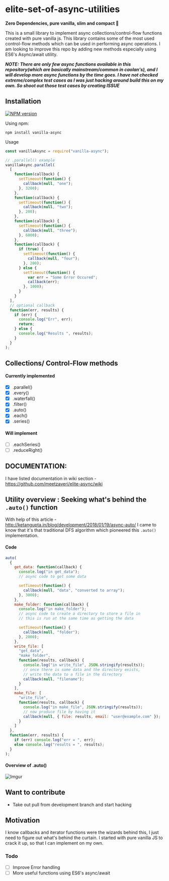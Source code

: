 # elite-set-of-async-utilities


**Zero Dependencies, pure vanilla, slim and compact :wrench:**

This is a small library to implement async collections/control-flow functions created with pure vanilla js. This library contains some of the most used control-flow methods which can be used in performing async operations. I am looking to improve this repo by adding new methods especially using ES6's Async/await utility.

**_NOTE: There are only few async functions available in this repository(which are basically mainstream/common in caolan's), and I will develop more async functions by the time goes. I have not checked extreme/complex test cases as I was just hacking around build this on my own. So shoot out those test cases by creating ISSUE_**

## Installation

[![NPM version](https://img.shields.io/badge/npm-1.0.8-brightgreen.svg)](https://www.npmjs.com/package/vanilla-async)

Using npm:

```
npm install vanilla-async
```

Usage

```js
const vanillaAsync = require("vanilla-async");

// .parallel() example
vanillaAsync.parallel(
  [
    function(callback) {
      setTimeout(function() {
        callback(null, "one");
      }, 3200);
    },
    function(callback) {
      setTimeout(function() {
        callback(null, "two");
      }, 200);
    },
    function(callback) {
      setTimeout(function() {
        callback(null, "three");
      }, 6000);
    },
    function(callback) {
      if (true) {
        setTimeout(function() {
          callback(null, "four");
        }, 200);
      } else {
        setTimeout(function() {
          var err = "Some Error Occured";
          callback(err);
        }, 1000);
      }
    }
  ],
  // optional callback
  function(err, results) {
    if (err) {
      console.log("Err", err);
      return;
    } else {
      console.log("Results ", results);
    }
  }
);
```

## Collections/ Control-Flow methods

#### Currently implemented

- [x] .parallel()
- [x] .every()
- [x] .waterfall()
- [x] .filter()
- [x] .auto()
- [x] .each()
- [x] .series()

#### Will implement

- [ ] .eachSeries()
- [ ] .reduceRight()

## DOCUMENTATION:
I have listed documentation in wiki section - https://github.com/meetzaveri/elite-async/wiki

## Utility overview : Seeking what's behind the `.auto()` function

With help of this article - http://ketangupta.in/blog/development/2018/01/19/async-auto/ I came to know that it's that traditional DFS algorithm which pioneered this `.auto()` implementation.

#### Code

```js
auto(
  {
    get_data: function(callback) {
      console.log("in get_data");
      // async code to get some data

      setTimeout(function() {
        callback(null, "data", "converted to array");
      }, 3000);
    },
    make_folder: function(callback) {
      console.log("in make_folder");
      // async code to create a directory to store a file in
      // this is run at the same time as getting the data

      setTimeout(function() {
        callback(null, "folder");
      }, 2000);
    },
    write_file: [
      "get_data",
      "make_folder",
      function(results, callback) {
        console.log("in write_file", JSON.stringify(results));
        // once there is some data and the directory exists,
        // write the data to a file in the directory
        callback(null, "filename");
      }
    ],
    make_file: [
      "write_file",
      function(results, callback) {
        console.log("in make_file", JSON.stringify(results));
        // now produce file by having it
        callback(null, { file: results, email: "user@example.com" });
      }
    ]
  },
  function(err, results) {
    if (err) console.log("err = ", err);
    else console.log("results = ", results);
  }
);
```

#### Overview of .auto()

![Imgur](https://i.imgur.com/XDFKjMU.png)

## Want to contribute

- Take out pull from development branch and start hacking

## Motivation

I know callbacks and iterator functions were the wizards behind this, I just need to figure out what's behind the curtain. I started with pure vanilla JS to crack it up, so that I can implement on my own.

### Todo

- [ ] Improve Error handling
- [ ] More useful functions using ES6's async/await
